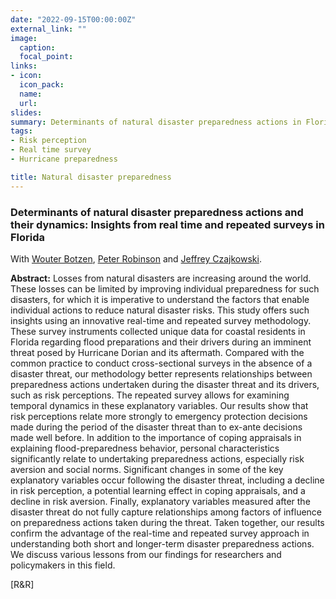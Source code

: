 ```yaml
---
date: "2022-09-15T00:00:00Z"
external_link: ""
image:
  caption: 
  focal_point: 
links:
- icon: 
  icon_pack: 
  name: 
  url: 
slides: 
summary: Determinants of natural disaster preparedness actions in Florida. With Wouter Botzen, Peter Robinson and Jeff Czajkowski. [R&R]
tags:
- Risk perception
- Real time survey
- Hurricane preparedness

title: Natural disaster preparedness
---
```


<h3> Determinants of natural disaster preparedness actions and their dynamics: Insights from real time and repeated surveys in Florida

 </h3> 

With [Wouter Botzen](https://research.vu.nl/en/persons/wjw-botzen), [Peter Robinson](https://research.vu.nl/en/persons/peter-john-robinson) and [Jeffrey Czajkowski](https://www.researchgate.net/profile/Jeffrey-Czajkowski).

<b>Abstract:</b>
Losses from natural disasters are increasing around the world. These losses can be limited by improving individual preparedness for such disasters, for which it is imperative to understand the factors that enable individual actions to reduce natural disaster risks. This study offers such insights using an innovative real-time and repeated survey methodology. These survey instruments collected unique data for coastal residents in Florida regarding flood preparations and their drivers during an imminent threat posed by Hurricane Dorian and its aftermath. Compared with the common practice to conduct cross-sectional surveys in the absence of a disaster threat, our methodology better represents relationships between preparedness actions undertaken during the disaster threat and its drivers, such as risk perceptions. The repeated survey allows for examining temporal dynamics in these explanatory variables. Our results show that risk perceptions relate more strongly to emergency protection decisions made during the period of the disaster threat than to ex-ante decisions made well before. In addition to the importance of coping appraisals in explaining flood-preparedness behavior, personal characteristics significantly relate to undertaking preparedness actions, especially risk aversion and social norms. Significant changes in some of the key explanatory variables occur following the disaster threat, including a decline in risk perception, a potential learning effect in coping appraisals, and a decline in risk aversion. Finally, explanatory variables measured after the disaster threat do not fully capture relationships among factors of influence on preparedness actions taken during the threat. Taken together, our results confirm the advantage of the real-time and repeated survey approach in understanding both short and longer-term disaster preparedness actions. We discuss various lessons from our findings for researchers and policymakers in this field.

[R&R]